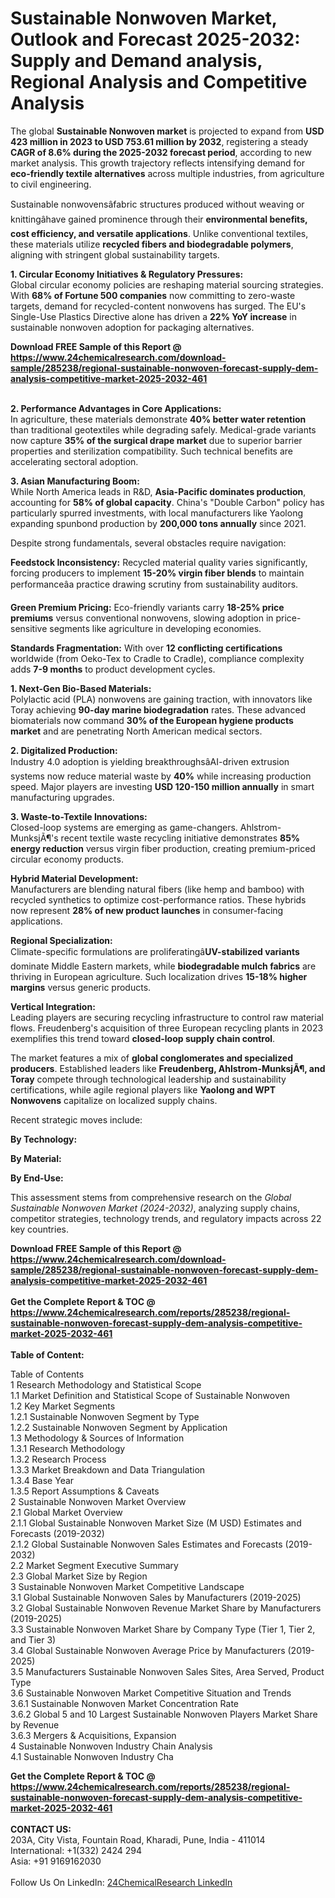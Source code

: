 <h1>Sustainable Nonwoven Market, Outlook and Forecast 2025-2032: Supply and Demand analysis, Regional Analysis and Competitive Analysis</h1><p>The global <strong>Sustainable Nonwoven market</strong> is projected to expand from <strong>USD 423 million in 2023 to USD 753.61 million by 2032</strong>, registering a steady <strong>CAGR of 8.6% during the 2025-2032 forecast period</strong>, according to new market analysis. This growth trajectory reflects intensifying demand for <strong>eco-friendly textile alternatives</strong> across multiple industries, from agriculture to civil engineering.</p><p>Sustainable nonwovensâfabric structures produced without weaving or knittingâhave gained prominence through their <strong>environmental benefits, cost efficiency, and versatile applications</strong>. Unlike conventional textiles, these materials utilize <strong>recycled fibers and biodegradable polymers</strong>, aligning with stringent global sustainability targets.</p><p><strong>1. Circular Economy Initiatives &amp; Regulatory Pressures:</strong><br>
Global circular economy policies are reshaping material sourcing strategies. With <strong>68% of Fortune 500 companies</strong> now committing to zero-waste targets, demand for recycled-content nonwovens has surged. The EU's Single-Use Plastics Directive alone has driven a <strong>22% YoY increase</strong> in sustainable nonwoven adoption for packaging alternatives.</p><div><b>Download FREE Sample of this Report @ 
            <a href="https://www.24chemicalresearch.com/download-sample/285238/regional-sustainable-nonwoven-forecast-supply-dem-analysis-competitive-market-2025-2032-461">
            https://www.24chemicalresearch.com/download-sample/285238/regional-sustainable-nonwoven-forecast-supply-dem-analysis-competitive-market-2025-2032-461</a></b></div><br><p><strong>2. Performance Advantages in Core Applications:</strong><br>
In agriculture, these materials demonstrate <strong>40% better water retention</strong> than traditional geotextiles while degrading safely. Medical-grade variants now capture <strong>35% of the surgical drape market</strong> due to superior barrier properties and sterilization compatibility. Such technical benefits are accelerating sectoral adoption.</p><p><strong>3. Asian Manufacturing Boom:</strong><br>
While North America leads in R&amp;D, <strong>Asia-Pacific dominates production</strong>, accounting for <strong>58% of global capacity</strong>. China's "Double Carbon" policy has particularly spurred investments, with local manufacturers like Yaolong expanding spunbond production by <strong>200,000 tons annually</strong> since 2021.</p><p>Despite strong fundamentals, several obstacles require navigation:</p><p><strong>Feedstock Inconsistency:</strong> Recycled material quality varies significantly, forcing producers to implement <strong>15-20% virgin fiber blends</strong> to maintain performanceâa practice drawing scrutiny from sustainability auditors.</p><p><strong>Green Premium Pricing:</strong> Eco-friendly variants carry <strong>18-25% price premiums</strong> versus conventional nonwovens, slowing adoption in price-sensitive segments like agriculture in developing economies.</p><p><strong>Standards Fragmentation:</strong> With over <strong>12 conflicting certifications</strong> worldwide (from Oeko-Tex to Cradle to Cradle), compliance complexity adds <strong>7-9 months</strong> to product development cycles.</p><p><strong>1. Next-Gen Bio-Based Materials:</strong><br>
Polylactic acid (PLA) nonwovens are gaining traction, with innovators like Toray achieving <strong>90-day marine biodegradation</strong> rates. These advanced biomaterials now command <strong>30% of the European hygiene products market</strong> and are penetrating North American medical sectors.</p><p><strong>2. Digitalized Production:</strong><br>
Industry 4.0 adoption is yielding breakthroughsâAI-driven extrusion systems now reduce material waste by <strong>40%</strong> while increasing production speed. Major players are investing <strong>USD 120-150 million annually</strong> in smart manufacturing upgrades.</p><p><strong>3. Waste-to-Textile Innovations:</strong><br>
Closed-loop systems are emerging as game-changers. Ahlstrom-MunksjÃ¶'s recent textile waste recycling initiative demonstrates <strong>85% energy reduction</strong> versus virgin fiber production, creating premium-priced circular economy products.</p><p><strong>Hybrid Material Development:</strong><br>
	Manufacturers are blending natural fibers (like hemp and bamboo) with recycled synthetics to optimize cost-performance ratios. These hybrids now represent <strong>28% of new product launches</strong> in consumer-facing applications.</p><p><strong>Regional Specialization:</strong><br>
	Climate-specific formulations are proliferatingâ<strong>UV-stabilized variants</strong> dominate Middle Eastern markets, while <strong>biodegradable mulch fabrics</strong> are thriving in European agriculture. Such localization drives <strong>15-18% higher margins</strong> versus generic products.</p><p><strong>Vertical Integration:</strong><br>
	Leading players are securing recycling infrastructure to control raw material flows. Freudenberg's acquisition of three European recycling plants in 2023 exemplifies this trend toward <strong>closed-loop supply chain control</strong>.</p><p>The market features a mix of <strong>global conglomerates and specialized producers</strong>. Established leaders like <strong>Freudenberg, Ahlstrom-MunksjÃ¶, and Toray</strong> compete through technological leadership and sustainability certifications, while agile regional players like <strong>Yaolong and WPT Nonwovens</strong> capitalize on localized supply chains.</p><p>Recent strategic moves include:</p><p><strong>By Technology:</strong></p><p><strong>By Material:</strong></p><p><strong>By End-Use:</strong></p><p>This assessment stems from comprehensive research on the <em>Global Sustainable Nonwoven Market (2024-2032)</em>, analyzing supply chains, competitor strategies, technology trends, and regulatory impacts across 22 key countries.</p><div><b>Download FREE Sample of this Report @ 
            <a href="https://www.24chemicalresearch.com/download-sample/285238/regional-sustainable-nonwoven-forecast-supply-dem-analysis-competitive-market-2025-2032-461">
            https://www.24chemicalresearch.com/download-sample/285238/regional-sustainable-nonwoven-forecast-supply-dem-analysis-competitive-market-2025-2032-461</a></b></div><br><div><b>Get the Complete Report & TOC @ 
            <a href="https://www.24chemicalresearch.com/reports/285238/regional-sustainable-nonwoven-forecast-supply-dem-analysis-competitive-market-2025-2032-461">
            https://www.24chemicalresearch.com/reports/285238/regional-sustainable-nonwoven-forecast-supply-dem-analysis-competitive-market-2025-2032-461</a></b></div><br>
            <b>Table of Content:</b><p>Table of Contents<br />
1 Research Methodology and Statistical Scope<br />
1.1 Market Definition and Statistical Scope of Sustainable Nonwoven<br />
1.2 Key Market Segments<br />
1.2.1 Sustainable Nonwoven Segment by Type<br />
1.2.2 Sustainable Nonwoven Segment by Application<br />
1.3 Methodology & Sources of Information<br />
1.3.1 Research Methodology<br />
1.3.2 Research Process<br />
1.3.3 Market Breakdown and Data Triangulation<br />
1.3.4 Base Year<br />
1.3.5 Report Assumptions & Caveats<br />
2 Sustainable Nonwoven Market Overview<br />
2.1 Global Market Overview<br />
2.1.1 Global Sustainable Nonwoven Market Size (M USD) Estimates and Forecasts (2019-2032)<br />
2.1.2 Global Sustainable Nonwoven Sales Estimates and Forecasts (2019-2032)<br />
2.2 Market Segment Executive Summary<br />
2.3 Global Market Size by Region<br />
3 Sustainable Nonwoven Market Competitive Landscape<br />
3.1 Global Sustainable Nonwoven Sales by Manufacturers (2019-2025)<br />
3.2 Global Sustainable Nonwoven Revenue Market Share by Manufacturers (2019-2025)<br />
3.3 Sustainable Nonwoven Market Share by Company Type (Tier 1, Tier 2, and Tier 3)<br />
3.4 Global Sustainable Nonwoven Average Price by Manufacturers (2019-2025)<br />
3.5 Manufacturers Sustainable Nonwoven Sales Sites, Area Served, Product Type<br />
3.6 Sustainable Nonwoven Market Competitive Situation and Trends<br />
3.6.1 Sustainable Nonwoven Market Concentration Rate<br />
3.6.2 Global 5 and 10 Largest Sustainable Nonwoven Players Market Share by Revenue<br />
3.6.3 Mergers & Acquisitions, Expansion<br />
4 Sustainable Nonwoven Industry Chain Analysis<br />
4.1 Sustainable Nonwoven Industry Cha</p><div><b>Get the Complete Report & TOC @ 
            <a href="https://www.24chemicalresearch.com/reports/285238/regional-sustainable-nonwoven-forecast-supply-dem-analysis-competitive-market-2025-2032-461">
            https://www.24chemicalresearch.com/reports/285238/regional-sustainable-nonwoven-forecast-supply-dem-analysis-competitive-market-2025-2032-461</a></b></div><br><b>CONTACT US:</b><br>
            203A, City Vista, Fountain Road, Kharadi, Pune, India - 411014<br>
            International: +1(332) 2424 294<br>
            Asia: +91 9169162030 <br><br>
            Follow Us On LinkedIn: <a href="https://www.linkedin.com/company/24chemicalresearch/">24ChemicalResearch LinkedIn</a>